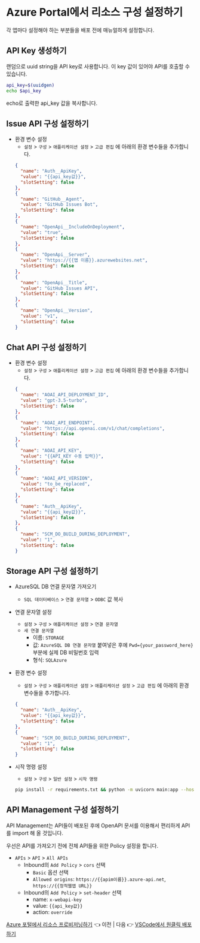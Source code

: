 # Azure Portal에서 리소스 구성 설정하기

각 앱마다 설정해야 하는 부분들을 배포 전에 매뉴얼하게 설정합니다.

## API Key 생성하기
랜덤으로 uuid string을 API key로 사용합니다. 이 key 값이 있어야 API를 호출할 수 있습니다.
```bash
api_key=$(uuidgen)
echo $api_key
```

echo로 출력한 api_key 값을 복사합니다.

## Issue API 구성 설정하기
* 환경 변수 설정
  * `설정` > `구성` > `애플리케이션 설정` > `고급 편집` 에 아래의 환경 변수들을 추가합니다.
  ```json
  {
    "name": "Auth__ApiKey",
    "value": "{{api_key값}}",
    "slotSetting": false
  },
  {
    "name": "GitHub__Agent",
    "value": "GitHub Issues Bot",
    "slotSetting": false
  },
  {
    "name": "OpenApi__IncludeOnDeployment",
    "value": "true",
    "slotSetting": false
  },
  {
    "name": "OpenApi__Server",
    "value": "https://{{앱 이름}}.azurewebsites.net",
    "slotSetting": false
  },
  {
    "name": "OpenApi__Title",
    "value": "GitHub Issues API",
    "slotSetting": false
  },
  {
    "name": "OpenApi__Version",
    "value": "v1",
    "slotSetting": false
  }
  ```

## Chat API 구성 설정하기
* 환경 변수 설정
  * `설정` > `구성` > `애플리케이션 설정` > `고급 편집` 에 아래의 환경 변수들을 추가합니다.
  ```json
  {
    "name": "AOAI_API_DEPLOYMENT_ID",
    "value": "gpt-3.5-turbo",
    "slotSetting": false
  },
  {
    "name": "AOAI_API_ENDPOINT",
    "value": "https://api.openai.com/v1/chat/completions",
    "slotSetting": false
  },
  {
    "name": "AOAI_API_KEY",
    "value": "{{API_KEY 수동 입력}}",
    "slotSetting": false
  },
  {
    "name": "AOAI_API_VERSION",
    "value": "to_be_replaced",
    "slotSetting": false
  },
  {
    "name": "Auth__ApiKey",
    "value": "{{api_key값}}",
    "slotSetting": false
  },
  {
    "name": "SCM_DO_BUILD_DURING_DEPLOYMENT",
    "value": "1",
    "slotSetting": false
  }
  ```

## Storage API 구성 설정하기
* AzureSQL DB 연결 문자열 가져오기
    * `SQL 데이터베이스` > `연결 문자열` > `ODBC` 값 복사

* 연결 문자열 설정
  * `설정` > `구성` > `애플리케이션 설정` > `연결 문자열`
  * `새 연결 문자열`
    * 이름: `STORAGE`
    * 값: `AzureSQL DB 연결 문자열` 붙여넣은 후에 `Pwd={your_password_here}` 부분에 실제 DB 비밀번호 입력
    * 형식: `SQLAzure`

* 환경 변수 설정
  * `설정` > `구성` > `애플리케이션 설정` > `애플리케이션 설정` > `고급 편집` 에 아래의 환경 변수들을 추가합니다.
  ```json
  {
    "name": "Auth__ApiKey",
    "value": "{{api_key값}}",
    "slotSetting": false
  },
  {
    "name": "SCM_DO_BUILD_DURING_DEPLOYMENT",
    "value": "1",
    "slotSetting": false
  }
  ```

* 시작 명령 설정
  * `설정` > `구성` > `일반 설정` > `시작 명령`
  ```bash
  pip install -r requirements.txt && python -m uvicorn main:app --host 0.0.0.0
  ```

## API Management 구성 설정하기

API Management는 API들이 배포된 후에 OpenAPI 문서를 이용해서 편리하게 API를 import 해 올 것입니다.

우선은 API를 가져오기 전에 전체 API들을 위한 Policy 설정을 합니다.

* `APIs` > `API` > `All APIs`
  * Inbound의 `Add Policy` > `cors` 선택
    * `Basic` 옵션 선택
    * `Allowed origins`: `https://{{apim이름}}.azure-api.net`, `https://{{정적웹앱 URL}}`
  * Inbound의 `Add Policy` > `set-header` 선택
    * name: `x-webapi-key`
    * value: `{{api_key값}}`
    * action: `override`

<!-- 정적 웹 앱의 `API` 메뉴로 들어갑니다.

만약 `링크`가 활성화되어 있지 않다면 해당 메뉴 상단에 `업그레이드하려면 클릭하세요` 를 선택해서 요금제를 업그레이드 합니다.

요금제를 업그레이드 하면 `Production` 하단의 `링크`가 활성화 됩니다.

`링크`를 클릭하여 `API 관리`(==`API Managment`) 리소스 종류를 연결합니다.  -->


[Azure 포털에서 리소스 프로비저닝하기](./01-portal-provision.md) 👈 이전 | 다음 👉 [VSCode에서 원클릭 배포하기](./03-vscode.md)
